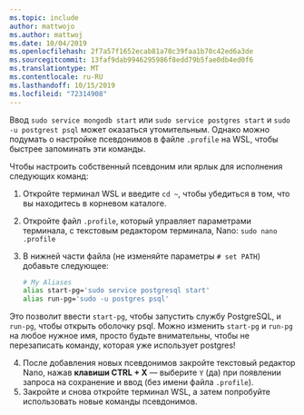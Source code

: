 ```yaml
---
ms.topic: include
author: mattwojo
ms.author: mattwoj
ms.date: 10/04/2019
ms.openlocfilehash: 2f7a57f1652ecab81a70c39faa1b70c42ed6a3de
ms.sourcegitcommit: 13faf9dab9946295986f8edd79b5fae0db4ed0f6
ms.translationtype: MT
ms.contentlocale: ru-RU
ms.lasthandoff: 10/15/2019
ms.locfileid: "72314908"
---
```

Ввод `sudo service mongodb start` или `sudo service postgres start` и `sudo -u postgrest psql` может оказаться утомительным.  Однако можно подумать о настройке псевдонимов в файле `.profile` на WSL, чтобы быстрее запоминать эти команды. 

Чтобы настроить собственный псевдоним или ярлык для исполнения следующих команд:

1. Откройте терминал WSL и введите `cd ~`, чтобы убедиться в том, что вы находитесь в корневом каталоге.
2. Откройте файл `.profile`, который управляет параметрами терминала, с текстовым редактором терминала, Nano: `sudo nano .profile`
3. В нижней части файла (не изменяйте параметры `# set PATH`) добавьте следующее:

    ```bash
    # My Aliases
    alias start-pg='sudo service postgresql start'
    alias run-pg='sudo -u postgres psql'
    ```

Это позволит ввести `start-pg`, чтобы запустить службу PostgreSQL, и `run-pg`, чтобы открыть оболочку psql. Можно изменить `start-pg` и `run-pg` на любое нужное имя, просто будьте внимательны, чтобы не перезаписать команду, которая уже использует postgres!

4. После добавления новых псевдонимов закройте текстовый редактор Nano, нажав **клавиши CTRL + X** — выберите `Y` (да) при появлении запроса на сохранение и ввод (без имени файла `.profile`).
5. Закройте и снова откройте терминал WSL, а затем попробуйте использовать новые команды псевдонимов.
